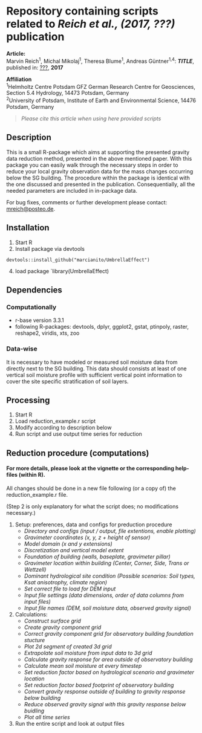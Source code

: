Repository containing scripts related to _Reich et al., (2017, ???)_ publication
======================================================================
**Article:**  
Marvin Reich<sup>1</sup>, Michal Mikolaj<sup>1</sup>, Theresa Blume<sup>1</sup>, Andreas Güntner<sup>1,4</sup>: **_TITLE_**, published in: [???](http://link.com), **2017**

**Affiliation**  
<sup>1</sup>Helmholtz Centre Potsdam GFZ German Research Centre for Geosciences, Section 5.4 Hydrology, 14473 Potsdam, Germany  
<sup>2</sup>University of Potsdam, Institute of Earth and Environmental Science, 14476 Potsdam, Germany
> _Please cite this article when using here provided scripts_

## Description

This is a small R-package which aims at supporting the presented gravity data reduction method,
presented in the above mentioned paper.
With this package you can easily walk through the necessary steps in order to reduce your local
gravity observation data for the mass changes occurring below the SG building.
The procedure within the package is identical with the one discussed and presented in the publication.
Consequentially, all the needed parameters are included in in-package data.

For bug fixes, comments or further development please contact: mreich@posteo.de.

## Installation

1. Start R
2. Install package via devtools

`devtools::install_github("marcianito/UmbrellaEffect")`

4. load package
`library(UmbrellaEffect)

## Dependencies

### Computationally
* r-base version 3.3.1
* following R-packages: devtools, dplyr, ggplot2, gstat, ptinpoly, raster, reshape2, viridis, xts, zoo

### Data-wise
It is necessary to have modeled or measured soil moisture data from directly next to the SG building.
This data should consists at least of one vertical soil moisture profile with sufficient vertical point information
to cover the site specific stratification of soil layers.

## Processing

1. Start R
2. Load reduction_example.r script
3. Modify according to description below
4. Run script and use output time series for reduction

## Reduction procedure (computations)
#### For more details, please look at the vignette or the corresponding help-files (within R).

All changes should be done in a new file following (or a copy of) the reduction_example.r file.

(Step 2 is only explanatory for what the script does; no modifications necessary.)

1. Setup: preferences, data and configs for preduction procedure
	* _Directory and configs (input / output, file extentions, enable plotting)_
	* _Gravimeter coordinates (x, y, z + height of sensor)_
	* _Model domain (x and y extensions)_
	* _Discretization and vertical model extent_
	* _Foundation of building (walls, baseplate, gravimeter pillar)_
	* _Gravimeter location within building (Center, Corner, Side, Trans or Wettzell)_
	* _Dominant hydrological site condition (Possible scenarios: Soil types, Ksat anisotrophy, climate region)_
	* _Set correct file to load for DEM input_
	* _Input file settings (data dimensions, order of data columns from input files)_
	* _Input file names (DEM, soil moisture data, observed gravity signal)_
2. Calculations: 
	* _Construct surface grid_
	* _Create gravity component grid_
	* _Correct gravity component grid for observatory building foundation stucture_
	* _Plot 2d segment of created 3d grid_
	* _Extrapolate soil moisture from input data to 3d grid_
	* _Calculate gravity response for area outside of observatory building_
	* _Calculate mean soil moisture at every timestep_
	* _Set reduction factor based on hydrological scenario and gravimeter location_
	* _Set reduction factor based footprint of observatory building_
	* _Convert gravity response outside of building to gravity response below building_
	* _Reduce observed gravity signal with this gravity response below buidling_
	* _Plot all time series_
5. Run the entire script and look at output files

